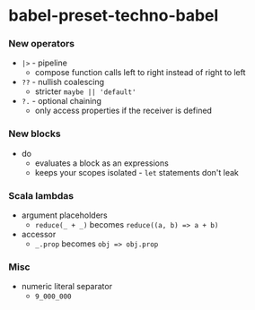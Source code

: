 # babel-preset-techno-babel

### New operators

- `|>` - pipeline
  - compose function calls left to right instead of right to left
- `??` - nullish coalescing
  - stricter `maybe || 'default'`
- `?.` - optional chaining
  - only access properties if the receiver is defined

### New blocks

- do
  - evaluates a block as an expressions
  - keeps your scopes isolated - `let` statements don't leak

### Scala lambdas

- argument placeholders
  - `reduce(_ + _)` becomes `reduce((a, b) => a + b)`
- accessor
  - `_.prop` becomes `obj => obj.prop`

### Misc

- numeric literal separator
  - `9_000_000`
